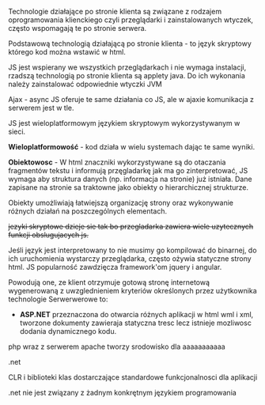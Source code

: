 Technologie działające po stronie klienta są związane z rodzajem oprogramowania klienckiego czyli przeglądarki i zainstalowanych wtyczek,
często wspomagają te po stronie serwera.

Podstawową technologią działającą po stronie klienta - to język skryptowy którego kod można wstawić w html.

JS jest wspierany we wszystkich przeglądarkach i nie wymaga instalacji, rzadszą technologią po stronie klienta są applety java. Do ich wykonania należy zainstalować odpowiednie wtyczki JVM

Ajax - async JS oferuje te same działania co JS, ale w ajaxie komunikacja z serwerem jest w tle.

JS jest wieloplatformowym językiem skryptowym wykorzystywanym w sieci.

**Wieloplatformowość** - kod działa w wielu systemach dając te same wyniki.

**Obiektowosc** - W html znaczniki wykorzystywane są do otaczania fragmentów tekstu i informują przęgladarkę jak ma go zinterpretować,
JS wymaga aby struktura danych (np. informacja na stronie) już istniała. Dane zapisane na stronie sa traktowne jako obiekty o hierarchicznej strukturze.

Obiekty umożliwiają łatwiejszą organizację strony oraz wykonywanie różnych działań na poszczególnych elementach.

~~jezyki skryptowe dzieje sie tak bo przegladarka zawiera wiele uzytecznych funkcji obslugujacych js.~~ 

Jeśli język jest interpretowany to nie musimy go kompilować do binarnej, do ich uruchomienia wystarczy przeglądarka, często ożywia statyczne strony html.
JS popularność zawdzięcza framework'om jquery i angular.

Powodują one, ze klient otrzymuje gotową stronę internetową wygenerowaną z uwzglednieniem kryteriów określonych przez użytkownika
technologie Serwerwerowe to:
* **ASP.NET** przeznaczona do otwarcia różnych aplikacji w html wml i xml, tworzone dokumenty zawieraja statyczna tresc lecz istnieje mozliwosc dodania dynamicznego kodu.

php wraz z serwerem apache tworzy srodowisko dla aaaaaaaaaaa

.net

CLR i biblioteki klas dostarczające standardowe funkcjonalnosci dla aplikacji


.net nie jest związany z żadnym konkrętnym językiem programowania
